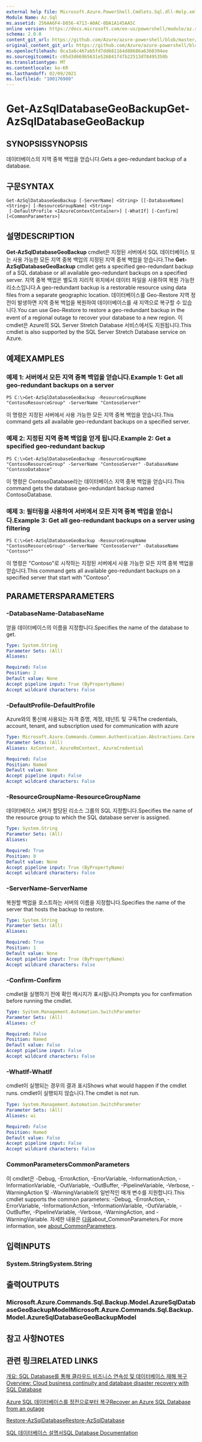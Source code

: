 ```yaml
---
external help file: Microsoft.Azure.PowerShell.Cmdlets.Sql.dll-Help.xml
Module Name: Az.Sql
ms.assetid: 256AA6F4-D856-4713-A0AC-0DA1A145AA5C
online version: https://docs.microsoft.com/en-us/powershell/module/az.sql/get-azsqldatabasegeobackup
schema: 2.0.0
content_git_url: https://github.com/Azure/azure-powershell/blob/master/src/Sql/Sql/help/Get-AzSqlDatabaseGeoBackup.md
original_content_git_url: https://github.com/Azure/azure-powershell/blob/master/src/Sql/Sql/help/Get-AzSqlDatabaseGeoBackup.md
ms.openlocfilehash: 0ca3a6c467ab5fd7dd681164d88686a6360394ee
ms.sourcegitcommit: c05d3d669b5631e526841f47b22513d78495350b
ms.translationtype: MT
ms.contentlocale: ko-KR
ms.lasthandoff: 02/09/2021
ms.locfileid: "100176980"
---
```

# <span data-ttu-id="38b90-101">Get-AzSqlDatabaseGeoBackup</span><span class="sxs-lookup"><span data-stu-id="38b90-101">Get-AzSqlDatabaseGeoBackup</span></span>

## <span data-ttu-id="38b90-102">SYNOPSIS</span><span class="sxs-lookup"><span data-stu-id="38b90-102">SYNOPSIS</span></span>
<span data-ttu-id="38b90-103">데이터베이스의 지역 중복 백업을 얻습니다.</span><span class="sxs-lookup"><span data-stu-id="38b90-103">Gets a geo-redundant backup of a database.</span></span>

## <span data-ttu-id="38b90-104">구문</span><span class="sxs-lookup"><span data-stu-id="38b90-104">SYNTAX</span></span>

```
Get-AzSqlDatabaseGeoBackup [-ServerName] <String> [[-DatabaseName] <String>] [-ResourceGroupName] <String>
 [-DefaultProfile <IAzureContextContainer>] [-WhatIf] [-Confirm] [<CommonParameters>]
```

## <span data-ttu-id="38b90-105">설명</span><span class="sxs-lookup"><span data-stu-id="38b90-105">DESCRIPTION</span></span>
<span data-ttu-id="38b90-106">**Get-AzSqlDatabaseGeoBackup** cmdlet은 지정된 서버에서 SQL 데이터베이스 또는 사용 가능한 모든 지역 중복 백업의 지정된 지역 중복 백업을 얻습니다.</span><span class="sxs-lookup"><span data-stu-id="38b90-106">The **Get-AzSqlDatabaseGeoBackup** cmdlet gets a specified geo-redundant backup of a SQL database or all available geo-redundant backups on a specified server.</span></span>
<span data-ttu-id="38b90-107">지역 중복 백업은 별도의 지리적 위치에서 데이터 파일을 사용하여 복원 가능한 리소스입니다.</span><span class="sxs-lookup"><span data-stu-id="38b90-107">A geo-redundant backup is a restorable resource using data files from a separate geographic location.</span></span>
<span data-ttu-id="38b90-108">데이터베이스를 Geo-Restore 지역 정전이 발생하면 지역 중복 백업을 복원하여 데이터베이스를 새 지역으로 복구할 수 있습니다.</span><span class="sxs-lookup"><span data-stu-id="38b90-108">You can use Geo-Restore to restore a geo-redundant backup in the event of a regional outage to recover your database to a new region.</span></span>
<span data-ttu-id="38b90-109">이 cmdlet은 Azure의 SQL Server Stretch Database 서비스에서도 지원됩니다.</span><span class="sxs-lookup"><span data-stu-id="38b90-109">This cmdlet is also supported by the SQL Server Stretch Database service on Azure.</span></span>

## <span data-ttu-id="38b90-110">예제</span><span class="sxs-lookup"><span data-stu-id="38b90-110">EXAMPLES</span></span>

### <span data-ttu-id="38b90-111">예제 1: 서버에서 모든 지역 중복 백업을 얻습니다.</span><span class="sxs-lookup"><span data-stu-id="38b90-111">Example 1: Get all geo-redundant backups on a server</span></span>
```
PS C:\>Get-AzSqlDatabaseGeoBackup -ResourceGroupName "ContosoResourceGroup" -ServerName "ContosoServer"
```

<span data-ttu-id="38b90-112">이 명령은 지정된 서버에서 사용 가능한 모든 지역 중복 백업을 얻습니다.</span><span class="sxs-lookup"><span data-stu-id="38b90-112">This command gets all available geo-redundant backups on a specified server.</span></span>

### <span data-ttu-id="38b90-113">예제 2: 지정된 지역 중복 백업을 얻게 됩니다.</span><span class="sxs-lookup"><span data-stu-id="38b90-113">Example 2: Get a specified geo-redundant backup</span></span>
```
PS C:\>Get-AzSqlDatabaseGeoBackup -ResourceGroupName "ContosoResourceGroup" -ServerName "ContosoServer" -DatabaseName "ContosoDatabase"
```

<span data-ttu-id="38b90-114">이 명령은 ContosoDatabase라는 데이터베이스 지역 중복 백업을 얻습니다.</span><span class="sxs-lookup"><span data-stu-id="38b90-114">This command gets the database geo-redundant backup named ContosoDatabase.</span></span>

### <span data-ttu-id="38b90-115">예제 3: 필터링을 사용하여 서버에서 모든 지역 중복 백업을 얻습니다.</span><span class="sxs-lookup"><span data-stu-id="38b90-115">Example 3: Get all geo-redundant backups on a server using filtering</span></span>
```
PS C:\>Get-AzSqlDatabaseGeoBackup -ResourceGroupName "ContosoResourceGroup" -ServerName "ContosoServer" -DatabaseName "Contoso*"
```

<span data-ttu-id="38b90-116">이 명령은 "Contoso"로 시작하는 지정된 서버에서 사용 가능한 모든 지역 중복 백업을 얻습니다.</span><span class="sxs-lookup"><span data-stu-id="38b90-116">This command gets all available geo-redundant backups on a specified server that start with "Contoso".</span></span>

## <span data-ttu-id="38b90-117">PARAMETERS</span><span class="sxs-lookup"><span data-stu-id="38b90-117">PARAMETERS</span></span>

### <span data-ttu-id="38b90-118">-DatabaseName</span><span class="sxs-lookup"><span data-stu-id="38b90-118">-DatabaseName</span></span>
<span data-ttu-id="38b90-119">얻을 데이터베이스의 이름을 지정합니다.</span><span class="sxs-lookup"><span data-stu-id="38b90-119">Specifies the name of the database to get.</span></span>

```yaml
Type: System.String
Parameter Sets: (All)
Aliases:

Required: False
Position: 2
Default value: None
Accept pipeline input: True (ByPropertyName)
Accept wildcard characters: False
```

### <span data-ttu-id="38b90-120">-DefaultProfile</span><span class="sxs-lookup"><span data-stu-id="38b90-120">-DefaultProfile</span></span>
<span data-ttu-id="38b90-121">Azure와의 통신에 사용되는 자격 증명, 계정, 테넌트 및 구독</span><span class="sxs-lookup"><span data-stu-id="38b90-121">The credentials, account, tenant, and subscription used for communication with azure</span></span>

```yaml
Type: Microsoft.Azure.Commands.Common.Authentication.Abstractions.Core.IAzureContextContainer
Parameter Sets: (All)
Aliases: AzContext, AzureRmContext, AzureCredential

Required: False
Position: Named
Default value: None
Accept pipeline input: False
Accept wildcard characters: False
```

### <span data-ttu-id="38b90-122">-ResourceGroupName</span><span class="sxs-lookup"><span data-stu-id="38b90-122">-ResourceGroupName</span></span>
<span data-ttu-id="38b90-123">데이터베이스 서버가 할당된 리소스 그룹의 SQL 지정합니다.</span><span class="sxs-lookup"><span data-stu-id="38b90-123">Specifies the name of the resource group to which the SQL database server is assigned.</span></span>

```yaml
Type: System.String
Parameter Sets: (All)
Aliases:

Required: True
Position: 0
Default value: None
Accept pipeline input: True (ByPropertyName)
Accept wildcard characters: False
```

### <span data-ttu-id="38b90-124">-ServerName</span><span class="sxs-lookup"><span data-stu-id="38b90-124">-ServerName</span></span>
<span data-ttu-id="38b90-125">복원할 백업을 호스트하는 서버의 이름을 지정합니다.</span><span class="sxs-lookup"><span data-stu-id="38b90-125">Specifies the name of the server that hosts the backup to restore.</span></span>

```yaml
Type: System.String
Parameter Sets: (All)
Aliases:

Required: True
Position: 1
Default value: None
Accept pipeline input: True (ByPropertyName)
Accept wildcard characters: False
```

### <span data-ttu-id="38b90-126">-Confirm</span><span class="sxs-lookup"><span data-stu-id="38b90-126">-Confirm</span></span>
<span data-ttu-id="38b90-127">cmdlet을 실행하기 전에 확인 메시지가 표시됩니다.</span><span class="sxs-lookup"><span data-stu-id="38b90-127">Prompts you for confirmation before running the cmdlet.</span></span>

```yaml
Type: System.Management.Automation.SwitchParameter
Parameter Sets: (All)
Aliases: cf

Required: False
Position: Named
Default value: False
Accept pipeline input: False
Accept wildcard characters: False
```

### <span data-ttu-id="38b90-128">-WhatIf</span><span class="sxs-lookup"><span data-stu-id="38b90-128">-WhatIf</span></span>
<span data-ttu-id="38b90-129">cmdlet이 실행되는 경우의 결과 표시</span><span class="sxs-lookup"><span data-stu-id="38b90-129">Shows what would happen if the cmdlet runs.</span></span>
<span data-ttu-id="38b90-130">cmdlet이 실행되지 않습니다.</span><span class="sxs-lookup"><span data-stu-id="38b90-130">The cmdlet is not run.</span></span>

```yaml
Type: System.Management.Automation.SwitchParameter
Parameter Sets: (All)
Aliases: wi

Required: False
Position: Named
Default value: False
Accept pipeline input: False
Accept wildcard characters: False
```

### <span data-ttu-id="38b90-131">CommonParameters</span><span class="sxs-lookup"><span data-stu-id="38b90-131">CommonParameters</span></span>
<span data-ttu-id="38b90-132">이 cmdlet은 -Debug, -ErrorAction, -ErrorVariable, -InformationAction, -InformationVariable, -OutVariable, -OutBuffer, -PipelineVariable, -Verbose, -WarningAction 및 -WarningVariable의 일반적인 매개 변수를 지원합니다.</span><span class="sxs-lookup"><span data-stu-id="38b90-132">This cmdlet supports the common parameters: -Debug, -ErrorAction, -ErrorVariable, -InformationAction, -InformationVariable, -OutVariable, -OutBuffer, -PipelineVariable, -Verbose, -WarningAction, and -WarningVariable.</span></span> <span data-ttu-id="38b90-133">자세한 내용은 [다음](http://go.microsoft.com/fwlink/?LinkID=113216)about_CommonParameters.</span><span class="sxs-lookup"><span data-stu-id="38b90-133">For more information, see [about_CommonParameters](http://go.microsoft.com/fwlink/?LinkID=113216).</span></span>

## <span data-ttu-id="38b90-134">입력</span><span class="sxs-lookup"><span data-stu-id="38b90-134">INPUTS</span></span>

### <span data-ttu-id="38b90-135">System.String</span><span class="sxs-lookup"><span data-stu-id="38b90-135">System.String</span></span>

## <span data-ttu-id="38b90-136">출력</span><span class="sxs-lookup"><span data-stu-id="38b90-136">OUTPUTS</span></span>

### <span data-ttu-id="38b90-137">Microsoft.Azure.Commands.Sql.Backup.Model.AzureSqlDatabaseGeoBackupModel</span><span class="sxs-lookup"><span data-stu-id="38b90-137">Microsoft.Azure.Commands.Sql.Backup.Model.AzureSqlDatabaseGeoBackupModel</span></span>

## <span data-ttu-id="38b90-138">참고 사항</span><span class="sxs-lookup"><span data-stu-id="38b90-138">NOTES</span></span>

## <span data-ttu-id="38b90-139">관련 링크</span><span class="sxs-lookup"><span data-stu-id="38b90-139">RELATED LINKS</span></span>

[<span data-ttu-id="38b90-140">개요: SQL Database를 통해 클라우드 비즈니스 연속성 및 데이터베이스 재해 복구</span><span class="sxs-lookup"><span data-stu-id="38b90-140">Overview: Cloud business continuity and database disaster recovery with SQL Database</span></span>](http://go.microsoft.com/fwlink/?LinkId=746881)

[<span data-ttu-id="38b90-141">Azure SQL 데이터베이스를 정전으로부터 복구</span><span class="sxs-lookup"><span data-stu-id="38b90-141">Recover an Azure SQL Database from an outage</span></span>](http://go.microsoft.com/fwlink/?LinkId=746882)

[<span data-ttu-id="38b90-142">Restore-AzSqlDatabase</span><span class="sxs-lookup"><span data-stu-id="38b90-142">Restore-AzSqlDatabase</span></span>](./Restore-AzSqlDatabase.md)

[<span data-ttu-id="38b90-143">SQL 데이터베이스 설명서</span><span class="sxs-lookup"><span data-stu-id="38b90-143">SQL Database Documentation</span></span>](https://docs.microsoft.com/azure/sql-database/)
